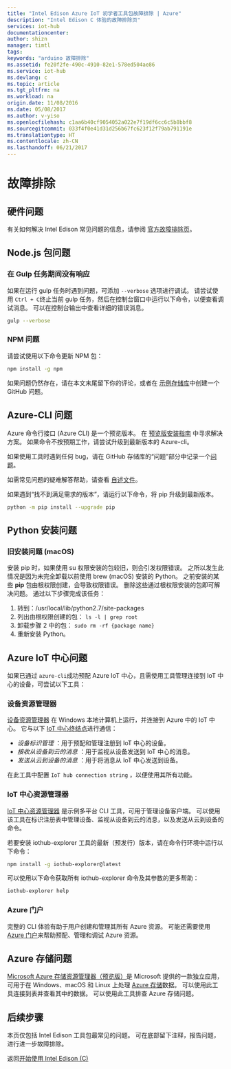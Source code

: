 ```yaml
---
title: "Intel Edison Azure IoT 初学者工具包故障排除 | Azure"
description: "Intel Edison C 体验的故障排除页"
services: iot-hub
documentationcenter: 
author: shizn
manager: timtl
tags: 
keywords: "arduino 故障排除"
ms.assetid: fe20f2fe-490c-4910-82e1-578ed504ae86
ms.service: iot-hub
ms.devlang: c
ms.topic: article
ms.tgt_pltfrm: na
ms.workload: na
origin.date: 11/08/2016
ms.date: 05/08/2017
ms.author: v-yiso
ms.openlocfilehash: c1aa6b40cf9054052a022e7f19df6cc6c5b8bbf8
ms.sourcegitcommit: 033f4f0e41d31d256b67fc623f12f79ab791191e
ms.translationtype: HT
ms.contentlocale: zh-CN
ms.lasthandoff: 06/21/2017
---
```

# <a name="troubleshooting"></a>故障排除
## <a name="hardware-issues"></a>硬件问题
有关如何解决 Intel Edison 常见问题的信息，请参阅 [官方故障排除页](https://software.intel.com/en-us/node/637974)。

## <a name="nodejs-package-issues"></a>Node.js 包问题
### <a name="no-response-during-gulp-tasks"></a>在 Gulp 任务期间没有响应
如果在运行 gulp 任务时遇到问题，可添加 `--verbose` 选项进行调试。 请尝试使用 `Ctrl + C`终止当前 gulp 任务，然后在控制台窗口中运行以下命令，以便查看调试消息。 可以在控制台输出中查看详细的错误消息。 

```bash
gulp --verbose
```

### <a name="npm-issues"></a>NPM 问题
请尝试使用以下命令更新 NPM 包：

```bash
npm install -g npm
```

如果问题仍然存在，请在本文末尾留下你的评论，或者在 [示例存储库][sample-repository]中创建一个 GitHub 问题。

## <a name="azure-cli-issues"></a>Azure-CLI 问题
Azure 命令行接口 (Azure CLI) 是一个预览版本。 在 [预览版安装指南](https://github.com/Azure/azure-cli/blob/master/doc/preview_install_guide.md) 中寻求解决方案。 如果命令不按预期工作，请尝试升级到最新版本的 Azure-cli。

如果使用工具时遇到任何 bug，请在 GitHub 存储库的“问题”部分中记录一个[问题](https://github.com/Azure/azure-cli/issues)。

如需常见问题的疑难解答帮助，请查看 [自述文件](https://github.com/Azure/azure-cli/blob/master/README.rst)。

如果遇到“找不到满足需求的版本”，请运行以下命令，将 pip 升级到最新版本。

```bash
python -m pip install --upgrade pip
```

## <a name="python-installation-issues"></a>Python 安装问题
### <a name="legacy-installation-issues-macos"></a>旧安装问题 (macOS)
安装 pip 时，如果使用 su 权限安装的包较旧，则会引发权限错误。 之所以发生此情况是因为未完全卸载以前使用 brew (macOS) 安装的 Python。 之前安装的某些 **pip** 包由根权限创建，会导致权限错误。 删除这些通过根权限安装的包即可解决问题。 通过以下步骤完成该任务：

1. 转到：/usr/local/lib/python2.7/site-packages
2. 列出由根权限创建的包： `ls -l | grep root`
3. 卸载步骤 2 中的包： `sudo rm -rf {package name}`
4. 重新安装 Python。

## <a name="azure-iot-hub-issues"></a>Azure IoT 中心问题
如果已通过 `azure-cli`成功预配 Azure IoT 中心，且需使用工具管理连接到 IoT 中心的设备，可尝试以下工具：

### <a name="device-explorer"></a>设备资源管理器
[设备资源管理器](https://github.com/Azure/azure-iot-sdk-csharp/tree/master/tools/DeviceExplorer) 在 Windows 本地计算机上运行，并连接到 Azure 中的 IoT 中心。 它与以下 [IoT 中心终结点](./iot-hub-devguide.md)进行通信：

- _设备标识管理_ ：用于预配和管理注册到 IoT 中心的设备。
- _接收从设备到云的消息_ ：用于监视从设备发送到 IoT 中心的消息。
- _发送从云到设备的消息_ ：用于将消息从 IoT 中心发送到设备。

在此工具中配置 `IoT hub connection string` ，以便使用其所有功能。

### <a name="iot-hub-explorer"></a>IoT 中心资源管理器
[IoT 中心资源管理器](https://github.com/Azure/iothub-explorer) 是示例多平台 CLI 工具，可用于管理设备客户端。 可以使用该工具在标识注册表中管理设备、监视从设备到云的消息，以及发送从云到设备的命令。

若要安装 iothub-explorer 工具的最新（预发行）版本，请在命令行环境中运行以下命令：

```bash
npm install -g iothub-explorer@latest
```

可以使用以下命令获取所有 iothub-explorer 命令及其参数的更多帮助：

```bash
iothub-explorer help
```

### <a name="azure-portal"></a>Azure 门户
完整的 CLI 体验有助于用户创建和管理其所有 Azure 资源。 可能还需要使用 [Azure 门户](../azure-portal-overview.md)来帮助预配、管理和调试 Azure 资源。

## <a name="azure-storage-issues"></a>Azure 存储问题
[Microsoft Azure 存储资源管理器（预览版）](http://storageexplorer.com)是 Microsoft 提供的一款独立应用，可用于在 Windows、macOS 和 Linux 上处理 [Azure 存储](/storage/)数据。 可以使用此工具连接到表并查看其中的数据。 可以使用此工具排查 Azure 存储问题。

## <a name="next-steps"></a>后续步骤
本页仅包括 Intel Edison 工具包最常见的问题。 可在底部留下注释，报告问题，进行进一步故障排除。

返回[开始使用 Intel Edison (C)](./iot-hub-intel-edison-kit-c-get-started.md)

<!-- Images and links -->

[sample-repository]: https://github.com/Azure-Samples/iot-hub-c-edison-getting-started